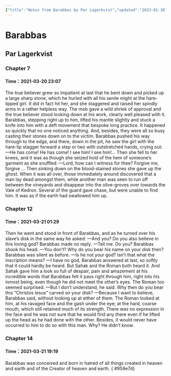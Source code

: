 ```yaml
---
{"title":"Notes from Barabbas by Par Lagerkvist","updated":"2023-01-30T23:41:46+06:00","created":"2021-03-21T14:26:30+06:00","latitude":23.78076057,"longitude":90.42152648,"altitude":-17.5045,"dg-publish":true,"tags":["reading-note","novel","classic","christian"],"permalink":"/personal/reading/notes-and-highlights/barabbas-by-par-lagerkvist/","dgPassFrontmatter":true,"maturity":"1"}
---
```


# Barabbas
## Par Lagerkvist
### Chapter 7
#### Time：2021-03-20 23:07
 The true believer grew so impatient at last that he bent down and picked up a large sharp stone, which he hurled with all his senile might at the hare-lipped girl. It did in fact hit her, and she staggered and raised her spindly arms in a rather helpless way. The mob gave a wild shriek of approval and the true believer stood looking down at his work, clearly well pleased with it. Barabbas, stepping right up to him, lifted his mantle slightly and stuck a knife into him with a deft movement that bespoke long practice. It happened so quickly that no one noticed anything. And, besides, they were all so busy casting their stones down on to the victim. 
Barabbas pushed his way through to the edge, and there, down in the pit, he saw the girl with the hare-lip stagger forward a step or two with outstretched hands, crying out: 
—He has come! He has come! I see him! I see him!… 
Then she fell to her knees, and it was as though she seized hold of the hem of someone’s garment as she snuffled: 
—Lord, how can I witness for thee? Forgive me, forgive … 
Then sinking down on the blood-stained stones she gave up the ghost. 
When it was all over, those immediately around discovered that a man lay dead amongst them, while another man was seen to run off between the vineyards and disappear into the olive-groves over towards the Vale of Kedron. Several of the guard gave chase, but were unable to find him. It was as if the earth had swallowed him up.

### Chapter 12
#### Time：2021-03-21 01:29
 Then he went and stood in front of Barabbas, and as he turned over his slave’s disk in the same way he asked: 
—And you? Do you also believe in this loving god? 
Barabbas made no reply. 
—Tell me. Do you? 
Barabbas shook his head. 
—You don’t? Why do you bear his name on your disk then? 
Barabbas was silent as before. 
—Is he not your god? Isn’t that what the inscription means? 
—I have no god, Barabbas answered at last, so softly that it could hardly be heard. But Sahak and the Roman both heard it. And Sahak gave him a look so full of despair, pain and amazement at his incredible words that Barabbas felt it pass right through him, right into his inmost being, even though he did not meet the other’s eyes. 
The Roman too seemed surprised. 
—But I don’t understand, he said. Why then do you bear this “Christos Iesus” carved on your disk? 
—Because I want to believe, Barabbas said, without looking up at either of them. 
The Roman looked at him, at his ravaged face and the gash under the eye; at the hard, coarse mouth, which still retained much of its strength. There was no expression in the face and he was not sure that he would find any there even if he lifted up the head as he had done with the other. Besides, it would never have occurred to him to do so with this man. Why? He didn’t know.

### Chapter 14
#### Time：2021-03-21 19:19
Barabbas was conceived and born in hatred of all things created in heaven and earth and of the Creator of heaven and earth.
{ #959e7d}

